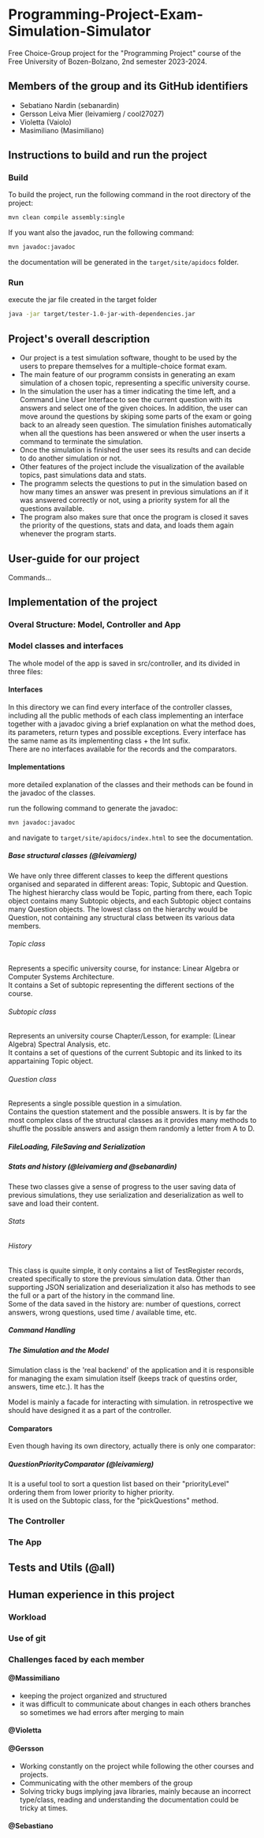 # Programming-Project-Exam-Simulation-Simulator

Free Choice-Group project for the "Programming Project" course of the Free University of Bozen-Bolzano, 2nd semester 2023-2024.

## Members of the group and its GitHub identifiers

- Sebatiano Nardin (sebanardin)
- Gersson Leiva Mier (leivamierg / cool27027)
- Violetta (Vaiolo)
- Masimiliano (Masimiliano)

## Instructions to build and run the project

### Build

To build the project, run the following command in the root directory of the project:

```bash
mvn clean compile assembly:single
```

If you want also the javadoc, run the following command:

```bash
mvn javadoc:javadoc
```
the documentation will be generated in the `target/site/apidocs` folder.

### Run

execute the jar file created in the target folder

```bash
java -jar target/tester-1.0-jar-with-dependencies.jar
```

## Project's overall description

- Our project is a test simulation software, thought to be used by the users to prepare themselves for a multiple-choice format exam.
- The main feature of our programm consists in generating an exam simulation of a chosen topic, representing a specific university course.
- In the simulation the user has a timer indicating the time left, and a Command Line User Interface to see the current question with its
  answers and select one of the given choices. In addition, the user can move around the questions by skiping some parts of the exam or going back to an already seen question.
  The simulation finishes automatically when all the questions has been answered or when the user inserts a command to terminate the simulation.
- Once the simulation is finished the user sees its results and can decide to do another simulation or not.
- Other features of the project include the visualization of the available topics, past simulations data and stats.
- The programm selects the questions to put in the simulation based on how many times an answer was present in previous simulations an if it was answered correctly or not, using a priority system for all the questions available.
- The program also makes sure that once the program is closed it saves the priority of the questions, stats and data, and loads them again whenever the program starts.

## User-guide for our project

Commands...

## Implementation of the project

### Overal Structure: Model, Controller and App

### Model classes and interfaces

The whole model of the app is saved in src/controller, and its divided in three files:

#### Interfaces

In this directory we can find every interface of the controller classes, including all the public methods of each class implementing an interface together with a javadoc giving a brief explanation on what the method does, its parameters, return types and possible exceptions. Every interface has the same name as its implementing class + the Int sufix.\
There are no interfaces available for the records and the comparators.

#### Implementations

more detailed explanation of the classes and their methods can be found in the javadoc of the classes.

run the following command to generate the javadoc:

```bash
mvn javadoc:javadoc
```

and navigate to `target/site/apidocs/index.html` to see the documentation.

##### Base structural classes (@leivamierg)

We have only three different classes to keep the different questions organised and separated in different areas: Topic, Subtopic and Question.\
The highest hierarchy class would be Topic, parting from there, each Topic object contains many Subtopic objects, and each Subtopic object contains many Question objects. The lowest class on the hierarchy would be Question, not containing any structural class between its various data members.

###### Topic class

Represents a specific university course, for instance: Linear Algebra or Computer Systems Architecture.\
It contains a Set of subtopic representing the different sections of the course.

###### Subtopic class

Represents an university course Chapter/Lesson, for example: (Linear Algebra) Spectral Analysis, etc.\
It contains a set of questions of the current Subtopic and its linked to its appartaining Topic object.

###### Question class

Represents a single possible question in a simulation.\
Contains the question statement and the possible answers. It is by far the most complex class of the structural classes as it provides many methods to shuffle the possible answers and assign them randomly a letter from A to D.

##### FileLoading, FileSaving and Serialization

##### Stats and history (@leivamierg and @sebanardin)

These two classes give a sense of progress to the user saving data of previous simulations, they use serialization and deserialization as well to save and load their content.

###### Stats

###### History

This class is quuite simple, it only contains a list of TestRegister records, created specifically to store the previous simulation data. Other than supporting JSON serialization and deserialization it also has methods to see the full or a part of the history in the command line.\
Some of the data saved in the history are: number of questions, correct answers, wrong questions, used time / available time, etc.

##### Command Handling

##### The Simulation and the Model

Simulation class is the 'real backend' of the application and it is responsible for managing the exam simulation itself (keeps track of questins order, answers, time etc.). It has the

Model is mainly a facade for interacting with simulation. in retrospective we should have designed it as a part of the controller.

#### Comparators

Even though having its own directory, actually there is only one comparator:

##### QuestionPriorityComparator (@leivamierg)

It is a useful tool to sort a question list based on their "priorityLevel" ordering them from lower priority to higher priority.\
It is used on the Subtopic class, for the "pickQuestions" method.

### The Controller

### The App

## Tests and Utils (@all)

## Human experience in this project

### Workload

### Use of git

### Challenges faced by each member

#### @MassimiIiano

- keeping the project organized and structured
- it was difficult to communicate about changes in each others branches so sometimes we had errors after merging to main

#### @Violetta

#### @Gersson

- Working constantly on the project while following the other courses and projects.
- Communicating with the other members of the group
- Solving tricky bugs implying java libraries, mainly because an incorrect type/class, reading and understanding the documentation could be tricky at times.

#### @Sebastiano
